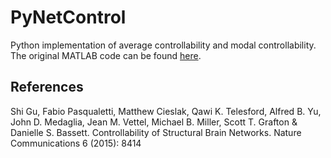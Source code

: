 # PyNetControl

Python implementation of average controllability and modal controllability. The original MATLAB code can be found [here](https://complexsystemsupenn.com/codedata).

## References
Shi Gu, Fabio Pasqualetti, Matthew Cieslak, Qawi K. Telesford, Alfred B. Yu, John D. Medaglia, Jean M. Vettel, Michael B. Miller, Scott T. Grafton & Danielle S. Bassett. Controllability of Structural Brain Networks. Nature Communications 6 (2015): 8414
